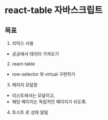 # react-table 자바스크립트

## 목표
1. 리덕스 사용
  - 공공에서 데이터 가져오기
2. react-table
  - row-selector 와 virtual 구현하기
3. 페이지 모달창
  - 리스트에서는 모달이고,
  - 해당 페이지는 독립적인 페이지가 되도록.
4. 토스트 로 상태 알림
